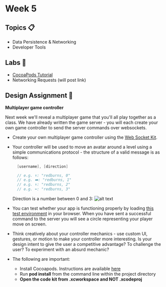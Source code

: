 # Week 5

## Topics 📋

* Data Persistence & Networking
* Developer Tools

## Labs 🔬

* [CocoaPods Tutorial](https://www.appcoda.com/cocoapods/)
* Networking Requests (will post link)

## Design Assignment 📐

**Multiplayer game controller**

Next week we'll reveal a multiplayer game that you'll all play together as a class. We have already written the game server - you will each create your own game controller to send the server commands over websockets.

* Create your own multiplayer game controller using the [Web Socket Kit](https://github.com/mobilelabclass/mobile-lab-websocket-kit).
* Your controller will be used to move an avatar around a level using a simple communications protocol - the structure of a valid message is as follows:

  ```swift
    [username], [direction]

    // e.g. ⬆️: "redburns, 0"
    // e.g. ➡️: "redburns, 1"
    // e.g. ⬇️: "redburns, 2"
    // e.g. ⬅️: "redburns, 3"
  ```

  Direction is a number between 0 and 3:
  ![alt text][controller-directions]

* You can test whether your app is functioning properly by loading [this test environment](http://websockets.mobilelabclass.com/) in your browser. When you have sent a successful command to the server you will see a circle representing your player move on screen.

* Think creatively about your controller mechanics - use custom UI, gestures, or motion to make your controller more interesting. Is your design intent to give the user a competitive advantage? To challenge the user? To experiment with an absurd mechanic?

* The following are important:
  * Install Cocoapods. Instructions are available [here](www.cocoapods.org)
  * Run **pod install** from the command line within the project directory
  * **Open the code kit from .xcworkspace and NOT .xcodeproj**

[controller-directions]:https://mobilelaboratory.s3.amazonaws.com/week5/directions.png "controller-directions"
